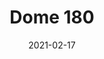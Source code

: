 ---
title: "Dome 180"
image_primary: "img/1_Dome180-award.jpg"
description: "The%20integration%20of%20design%2C%20art%20and%20light%20in%20architecture%20dates%20back%20to%20a%A0long%20time%20ago%2C%20and%20maybe%20this%20is%20the%20reason%20why%20lamps%20have%20gradually%A0stop%20being%20just%20an%20item%20emitting%20light%20to%20become%20a%20light%20sculpture%20which%A0confers%20a%20special%20personality%20to%20the%20product%20and%20its%20environment.%20It%20is%20such%20the%20importance%20of%20light%20that%20any%20change%20on%20the%20item%20can%20alter%20the%A0formal%20concept%20of%20the%20whole%20project.%20A%20sculpture%20may%20seem%20more%20or%20less%A0static%2C%20depending%20on%20the%20light%20received.%20With%20DOME%20we%20decided%20to%20take%20the%20light%20out%20of%20the%20object%20so%20it%20becomes%A0a%20light%20sculpture%20designed%20to%20receive%20and%20emit%20a%20delicate%20light%2C%20a%20play%20of%A0shadows%20and%20nuances%20that%20enrich%20the%20space%20for%20which%20they%20were%20created.%20Developing%20this%20project%20with%20Benedetta%20has%20allowed%20us%20to%20reflect%20on%20the%A0art%20of%20lighting%2C%20on%20how%20to%20reinterpret%20light%20and%20on%20the%20creation%20of%20products%A0with%20a%20more%20artistic%20approach%20and%20a%20less%20industrial%20look.%20It%20has%20also%20allowed%20us%20to%20be%20swept%20away%20and%20do%20what%20we%20really%20like%20to%20do.%20These%20light%20sculptures%20are%20completely%20handmade%20and%20they%20are%20entirely%A0produced%20in%20the%20Bover%20Barcelona%20HQ.%20More%20than%20170%20big%20and%20small%20wood%A0fragments%20are%20wisely%20intertwined%20and%20sewed%20one%20by%20one%20to%20end%20up%20in%20such%A0a%20jigsaw%20puzzle."
designer: "Benedetta Tagliabue"
tags: 
  - "Bover"
  - "Indoor"
  - "Pendant"
  - "New"
  - "Table"
  - "Indoor Lamps"
href: "https://www.bover.es/en/lamp/dome-180/"
category: "indoor-lamps"
subtitle: ""
manufacturer: "Bover"
slug: "/manufacturers/bover/indoor-lamps/benedetta-tagliabue-dome-180"
date: "2021-02-17"
---